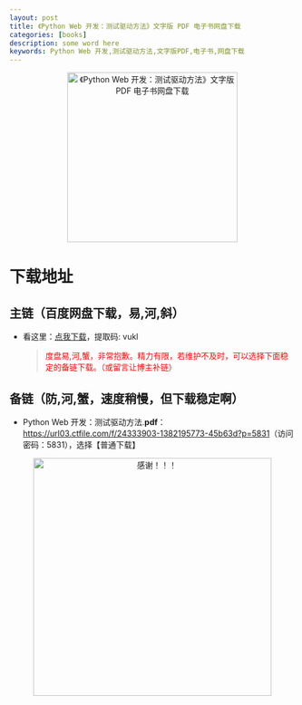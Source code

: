 ```yaml
---
layout: post
title: 《Python Web 开发：测试驱动方法》文字版 PDF 电子书网盘下载
categories: [books]
description: some word here
keywords: Python Web 开发,测试驱动方法,文字版PDF,电子书,网盘下载
---
```


<div align="center"><img src="https://pic.imgdb.cn/item/67063ba3d29ded1a8c8166fd.png" alt="《Python Web 开发：测试驱动方法》文字版 PDF 电子书网盘下载" width="300px" height="auto"></div>

# 下载地址

## 主链（百度网盘下载，易,河,斜）

- 看这里：[点我下载](https://pan.baidu.com/s/1iMXUbSbtZQZjDcqDmnWUyw?pwd=vukl)，提取码: vukl

  > <p style="color:red" >度盘易,河,蟹，非常抱歉。精力有限，若维护不及时，可以选择下面稳定的备链下载。（或留言让博主补链）</p>

## 备链（防,河,蟹，速度稍慢，但下载稳定啊）

- Python Web 开发：测试驱动方法.**pdf**：<https://url03.ctfile.com/f/24333903-1382195773-45b63d?p=5831>（访问密码：5831），选择【普通下载】

<div align="center"><img src="https://pic.imgdb.cn/item/6707df6bd29ded1a8ce37031.gif" alt="感谢！！！" width="420px" height="auto"/></div>
